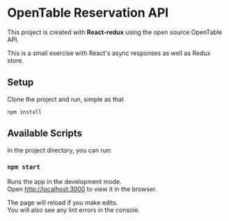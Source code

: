 # OpenTable Reservation API

This project is created with **React-redux** using the open source OpenTable API.

This is a small exercise with React's async responses as well as Redux store.

## Setup

Clone the project and run, simple as that

`npm install`

## Available Scripts

In the project directory, you can run:

### `npm start`

Runs the app in the development mode.<br />
Open [http://localhost:3000](http://localhost:3000) to view it in the browser.

The page will reload if you make edits.<br />
You will also see any lint errors in the console.